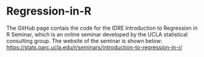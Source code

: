 # Regression-in-R
The GitHub page contais the code for the IDRE Introduction to Regression in R Seminar, which is an online seminar developed by the UCLA statistical consulting group.
The website of the seminar is shown below:
https://stats.oarc.ucla.edu/r/seminars/introduction-to-regression-in-r/
